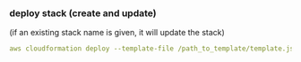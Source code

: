 ### deploy stack (create and update)
(if an existing stack name is given, it will update the stack)

```yaml
aws cloudformation deploy --template-file /path_to_template/template.json --stack-name my-new-stack --parameter-overrides Key1=Value1 Key2=Value2 --tags Key1=Value1 Key2=Value2
```